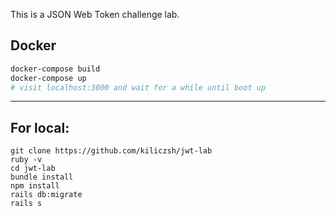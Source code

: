 This is a JSON Web Token challenge lab. 

Docker
---
```bash
docker-compose build
docker-compose up
# visit localhost:3000 and wait for a while until boot up
```
--- 


For local:
--- 
```
git clone https://github.com/kiliczsh/jwt-lab
ruby -v
cd jwt-lab
bundle install
npm install
rails db:migrate
rails s
```

